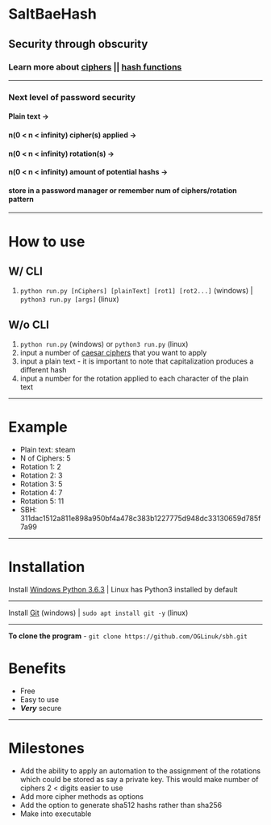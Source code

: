# SaltBaeHash

## Security through obscurity

### Learn more about [ciphers](https://en.wikipedia.org/wiki/Cipher) || [hash functions](https://en.wikipedia.org/wiki/Hash_function)

<hr>

### Next level of password security
#### Plain text ->
#### n(0 < n < infinity) cipher(s) applied ->
#### n(0 < n < infinity) rotation(s) ->
#### n(0 < n < infinity) amount of potential hashs ->
#### store in a password manager or remember num of ciphers/rotation pattern

<hr>

# How to use

## W/ CLI

1. ```python run.py [nCiphers] [plainText] [rot1] [rot2...]``` (windows) | ```python3 run.py [args]``` (linux)

## W/o CLI
1. ```python run.py``` (windows) or ```python3 run.py``` (linux)
2. input a number of [caesar ciphers](https://en.wikipedia.org/wiki/Caesar_cipher) that you want to apply
3. input a plain text - it is important to note that capitalization produces a different hash
4. input a number for the rotation applied to each character of the plain text

<hr>

# Example

* Plain text: steam
* N of Ciphers: 5
* Rotation 1: 2
* Rotation 2: 3
* Rotation 3: 5
* Rotation 4: 7
* Rotation 5: 11
* SBH: 311dac1512a811e898a950bf4a478c383b1227775d948dc33130659d785f7a99

<hr>

# Installation

Install [Windows Python 3.6.3](https://www.python.org/ftp/python/3.6.3/Python-3.6.3.exe) | Linux has Python3 installed by default

<hr>

Install [Git](https://github.com/git-for-windows/git/releases/download/v2.15.0.windows.1/Git-2.15.0-64-bit.exe) (windows) | ```sudo apt install git -y``` (linux)

<hr>

<b>To clone the program</b> - ```git clone https://github.com/OGLinuk/sbh.git```

# Benefits
* Free
* Easy to use
* <b><i>Very</i></b> secure

<hr>

# Milestones
* Add the ability to apply an automation to the assignment
of the rotations which could be stored as say a private key. This would make number of ciphers 2 < digits easier to use
* Add more cipher methods as options
* Add the option to generate sha512 hashs rather than sha256
* Make into executable
